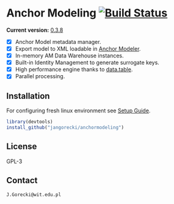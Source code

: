 # Anchor Modeling [![Build Status](https://travis-ci.org/jangorecki/anchormodeling.svg?branch=master)](https://travis-ci.org/jangorecki/anchormodeling)

**Current version:** [0.3.8](NEWS.md)  

- [x] Anchor Model metadata manager.  
- [x] Export model to XML loadable in [Anchor Modeler](roenbaeck.github.io/anchor/).
- [x] In-memory AM Data Warehouse instances.
- [x] Built-in Identity Management to generate surrogate keys.
- [x] High performance engine thanks to [data.table](https://github.com/Rdatatable/data.table/wiki).
- [x] Parallel processing.

## Installation

For configuring fresh linux environment see [Setup Guide](inst/doc/setup.md).

```r
library(devtools)
install_github("jangorecki/anchormodeling")
```

## License

GPL-3  

## Contact

`J.Gorecki@wit.edu.pl`
